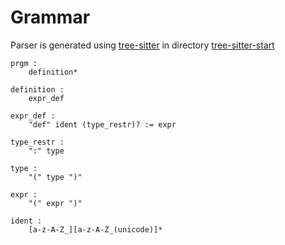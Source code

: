 # Grammar

Parser is generated using [tree-sitter](https://tree-sitter.github.io/tree-sitter/)
in directory
[tree-sitter-start](../tree-sitter-start)
```
prgm :
    definition*

definition :
    expr_def

expr_def :
    "def" ident (type_restr)? := expr

type_restr :
    ":" type

type :
    "(" type ")"

expr :
    "(" expr ")"

ident :
    [a-z-A-Z_][a-z-A-Z_(unicode)]*
```
